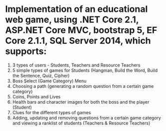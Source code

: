 # Implementation of an educational web game, using .NET Core 2.1, ASP.NET Core MVC, bootstrap 5, EF Core 2.1.1, SQL Server 2014, which supports:
1. 3 types of users - Students, Teachers and Resource Teachers
2. 5 simple types of games for Students (Hangman, Build the Word, Build the Sentence, Quiz, Cipher)
3. Boss Select (Game Category) Menu 
4. Choosing a path (generating a random question from a certain game category)
5. Coins, Points and Lives
6. Health bars and character images for both the boss and the player (Student)
7. Clues for the different types of games
8. Adding, updating and removing questions from a certain game category and viewing a ranklist of students (Teachers & Resource Teachers)
